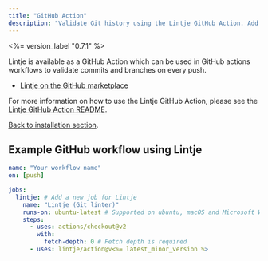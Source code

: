 ```yaml
---
title: "GitHub Action"
description: "Validate Git history using the Lintje GitHub Action. Add Lintje to your GitHub Action workflow to validate commits on every push."
---
```


<%= version_label "0.7.1" %>

Lintje is available as a GitHub Action which can be used in GitHub actions workflows to validate commits and branches on every push.

- [Lintje on the GitHub marketplace](https://github.com/marketplace/actions/lintje)

For more information on how to use the Lintje GitHub Action, please see the [Lintje GitHub Action README](https://github.com/lintje/action#readme).

[Back to installation section](/docs/installation/).

## Example GitHub workflow using Lintje

```yaml
name: "Your workflow name"
on: [push]

jobs:
  lintje: # Add a new job for Lintje
    name: "Lintje (Git linter)"
    runs-on: ubuntu-latest # Supported on ubuntu, macOS and Microsoft Windows
    steps:
      - uses: actions/checkout@v2
        with:
          fetch-depth: 0 # Fetch depth is required
      - uses: lintje/action@v<%= latest_minor_version %>
```
